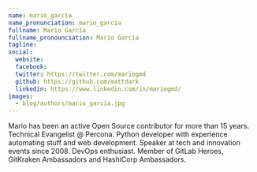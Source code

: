 ```yaml
---
name: mario_garcia
name_pronunciation: mario_garcia
fullname: Mario García
fullname_pronounciation: Mario García
tagline:
social:
  website:
  facebook:
  twitter: https://twitter.com/mariogmd
  github: https://github.com/mattdark
  linkedin: https://www.linkedin.com/in/mariogmd/
images:
  - blog/authors/mario_garcia.jpg
---
```


Mario has been an active Open Source contributor for more than 15 years. Technical Evangelist @ Percona. Python developer with experience automating stuff and web development. Speaker at tech and innovation events since 2008. DevOps enthusiast. Member of GitLab Heroes, GitKraken Ambassadors and HashiCorp Ambassadors.
